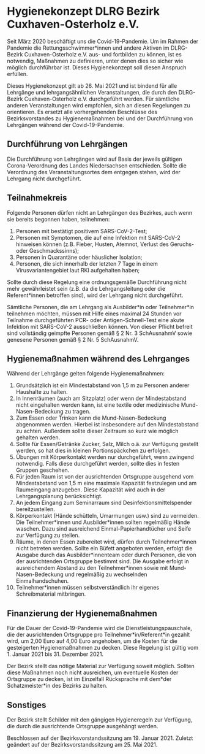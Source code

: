 # Hygienekonzept DLRG Bezirk Cuxhaven-Osterholz e.V.

Seit März 2020 beschäftigt uns die Covid-19-Pandemie. Um im Rahmen der Pandemie die Rettungsschwimmer\*innen und andere Aktiven im DLRG-Bezirk Cuxhaven-Osterholz e.V. aus- und fortbilden zu können, ist es notwendig, Maßnahmen zu definieren, unter denen dies so sicher wie möglich durchführbar ist. Dieses Hygienekonzept soll diesen Anspruch erfüllen. 

Dieses Hygienekonzept gilt ab 26. Mai 2021 und ist bindend für alle Lehrgänge und lehrgangsähnlichen Veranstaltungen, die durch den DLRG-Bezirk Cuxhaven-Osterholz e.V. durchgeführt werden. Für sämtliche anderen Veranstaltungen wird empfohlen, sich an diesen Regelungen zu orientieren. Es ersetzt alle vorhergehenden Beschlüsse des Bezirksvorstandes zu Hygienemaßnahmen bei und der Durchführung von Lehrgängen während der Covid-19-Pandemie.

## Durchführung von Lehrgängen

Die Durchführung von Lehrgängen wird auf Basis der jeweils gültigen Corona-Verordnung des Landes Niedersachsen entschieden. Sollte die Verordnung des Veranstaltungsortes dem entgegen stehen, wird der Lehrgang nicht durchgeführt. 

## Teilnahmekreis

Folgende Personen dürfen nicht an Lehrgängen des Bezirkes, auch wenn sie bereits begonnen haben, teilnehmen:

1. Personen mit bestätigt positivem SARS-CoV-2-Test;
2. Personen mit Symptomen, die auf eine Infektion mit SARS-CoV-2 hinweisen können (z.B. Fieber, Husten, Atemnot, Verlust des Geruchs- oder Geschmackssinns); 
3. Personen in Quarantäne oder häuslicher Isolation;
4. Personen, die sich innerhalb der letzten 7 Tage in einem Virusvariantengebiet laut RKI aufgehalten haben;

Sollte durch diese Regelung eine ordnungsgemäße Durchführung nicht mehr gewährleistet sein (z.B. da die Lehrgangsleitung oder die Referent\*innen betroffen sind), wird der Lehrgang nicht durchgeführt.

Sämtliche Personen, die am Lehrgang als Ausbilder\*in oder Teilnehmer\*in teilnehmen möchten, müssen mit Hilfe eines maximal 24 Stunden vor Teilnahme durchgeführten PCR- oder Antigen-Schnell-Test eine akute Infektion mit SARS-CoV-2 ausschließen können. Von dieser Pflicht befreit sind vollständig geimpfte Personen gemäß § 2 Nr. 3 SchAusnahmV sowie genesene Personen gemäß § 2 Nr. 5 SchAusnahmV.

## Hygienemaßnahmen während des Lehrganges

Während der Lehrgänge gelten folgende Hygienemaßnahmen:
1. Grundsätzlich ist ein Mindestabstand von 1,5 m zu Personen anderer Haushalte zu halten.
2. In Innenräumen (auch am Sitzplatz) oder wenn der Mindestabstand nicht eingehalten werden kann, ist eine textile oder medizinische Mund-Nasen-Bedeckung zu tragen. 
3. Zum Essen oder Trinken kann die Mund-Nasen-Bedeckung abgenommen werden. Hierbei ist insbesondere auf den Mindestabstand zu achten. Außerdem sollte dieser Zeitraum so kurz wie möglich gehalten werden.
4. Sollte für Essen/Getränke Zucker, Salz, Milch o.ä. zur Verfügung gestellt werden, so hat dies in kleinen Portionspäckchen zu erfolgen.
4. Übungen mit Körperkontakt werden nur durchgeführt, wenn zwingend notwendig. Falls diese durchgeführt werden, sollte dies in festen Gruppen geschehen.
5. Für jeden Raum ist von der ausrichtenden Ortsgruppe ausgehend vom Mindestabstand von 1,5 m eine maximale Kapazität festzulegen und am Raumeingang anzugeben. Diese Kapazität wird auch in der Lehrgangsplanung berücksichtigt.
6. An jedem Eingang zum Seminarraum sind Desinfektionsmittelspender bereitzustellen.
7. Körperkontakt (Hände schütteln, Umarmungen usw.) sind zu vermeiden. Die Teilnehmer\*innen und Ausbilder\*innen sollten regelmäßig Hände waschen. Dazu sind ausreichend Einmal-Papierhandtücher und Seife zur Verfügung zu stellen.
8. Räume, in denen Essen zubereitet wird, dürfen durch Teilnehmer\*innen nicht betreten werden. Sollte ein Büfett angeboten werden, erfolgt die Ausgabe durch das Ausbilder\*innenteam oder durch Personen, die von der ausrichtenden Ortsgruppe bestimmt sind. Die Ausgabe erfolgt in ausreichendem Abstand zu den Teilnehmer\*innen sowie mit Mund-Nasen-Bedeckung und regelmäßig zu wechselnden Einmalhandschuhen.
9. Teilnehmer\*innen müssen selbstverständlich ihr eigenes Schreibmaterial mitbringen.

## Finanzierung der Hygienemaßnahmen

Für die Dauer der Covid-19-Pandemie wird die Dienstleistungspauschale, die der ausrichtenden Ortsgruppe pro Teilnehmer\*in/Referent\*in gezahlt wird, um 2,00 Euro auf 4,00 Euro angehoben, um die Kosten für die gesteigerten Hygienemaßnahmen zu decken. Diese Regelung ist gültig vom 1. Januar 2021 bis 31. Dezember 2021. 

Der Bezirk stellt das nötige Material zur Verfügung soweit möglich. Sollten diese Maßnahmen noch nicht ausreichen, um eventuelle Kosten der Ortsgruppe zu decken, ist im Einzelfall Rücksprache mit dem\*der Schatzmeister\*in des Bezirks zu halten.

## Sonstiges

Der Bezirk stellt Schilder mit den gängigen Hygieneregeln zur Verfügung, die durch die ausrichtende Ortsgruppe ausgehängt werden.

Beschlossen auf der Bezirksvorstandssitzung am 19. Januar 2021. Zuletzt geändert auf der Bezirksvorstandssitzung am 25. Mai 2021.

